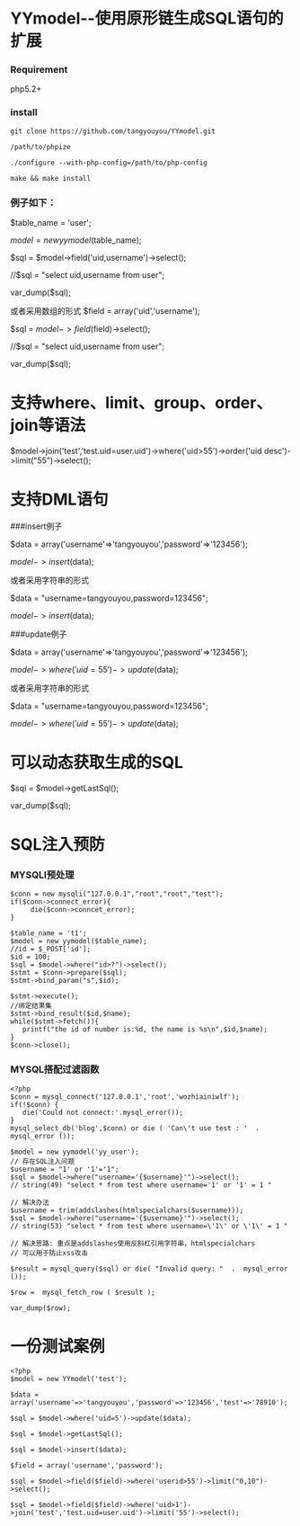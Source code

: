 # YYmodel--使用原形链生成SQL语句的扩展

### Requirement
php5.2+

### install
```
git clone https://github.com/tangyouyou/YYmodel.git

/path/to/phpize

./configure --with-php-config=/path/to/php-config

make && make install
```


### 例子如下：

$table_name = 'user';

$model = new yymodel($table_name);

$sql = $model->field('uid,username')->select();

//$sql = "select uid,username from user";

var_dump($sql);



或者采用数组的形式
$field = array('uid','username');

$sql = $model->field($field)->select();

//$sql = "select uid,username from user";

var_dump($sql);


# 支持where、limit、group、order、join等语法

$model->join('test','test.uid=user.uid')->where('uid>55')->order('uid desc')->limit("55")->select();

# 支持DML语句

###insert例子

$data = array('username'=>'tangyouyou','password'=>'123456');

$model->insert($data);

或者采用字符串的形式

$data = "username=tangyouyou,password=123456";

$model->insert($data);

###update例子

$data = array('username'=>'tangyouyou','password'=>'123456');

$model->where('uid=55')->update($data);

或者采用字符串的形式

$data = "username=tangyouyou,password=123456";

$model->where('uid=55')->update($data);

# 可以动态获取生成的SQL
$sql = $model->getLastSql();

var_dump($sql);

# SQL注入预防


### MYSQLI预处理
```
$conn = new mysqli("127.0.0.1","root","root","test");
if($conn->connect_error){
     die($conn->conncet_error);
}

$table_name = 't1';
$model = new yymodel($table_name);
//id = $_POST['id'];
$id = 100;
$sql = $model->where("id>?")->select();
$stmt = $conn->prepare($sql);
$stmt->bind_param("s",$id);

$stmt->execute();
//绑定结果集
$stmt->bind_result($id,$name);
while($stmt->fetch()){
   printf("the id of number is:%d, the name is %s\n",$id,$name);
}
$conn->close();
```

### MYSQL搭配过滤函数
```
<?php
$conn = mysql_connect('127.0.0.1','root','wozhiainiwlf');
if(!$conn) {
   die('Could not connect:'.mysql_error());
}
mysql_select_db('blog',$conn) or die ( 'Can\'t use test : '  .  mysql_error ());

$model = new yymodel('yy_user');
// 存在SQL注入问题
$username = "1' or '1'='1";
$sql = $model->where("username='{$username}'")->select();
// string(49) "select * from test where username='1' or '1' = 1 "

// 解决办法
$username = trim(addslashes(htmlspecialchars($username)));
$sql = $model->where("username='{$username}'")->select();
// string(53) "select * from test where username=\'1\' or \'1\' = 1 "

// 解决思路: 重点是addslashes使用反斜杠引用字符串，htmlspecialchars
// 可以用于防止xss攻击

$result = mysql_query($sql) or die( "Invalid query: "  .  mysql_error ());

$row =  mysql_fetch_row ( $result );

var_dump($row);

```

# 一份测试案例
```
<?php
$model = new YYmodel('test');

$data = array('username'=>'tangyouyou','password'=>'123456','test'=>'78910');

$sql = $model->where('uid=5')->update($data);

$sql = $model->getLastSql();

$sql = $model->insert($data);

$field = array('username','password');

$sql = $model->field($field)->where('userid>55')->limit("0,10")->select();

$sql = $model->field($field)->where('uid>1')->join('test','test.uid=user.uid')->limit('55')->select();


```




